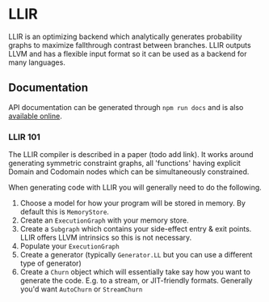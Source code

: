 # LLIR
LLIR is an optimizing backend which analytically generates probability graphs to
maximize fallthrough contrast between branches. LLIR outputs LLVM and has a
flexible input format so it can be used as a backend for many languages.

## Documentation
API documentation can be generated through `npm run docs` and is also [available
online](https://staging.vihan.org/LLIR/docs).

### LLIR 101
The LLIR compiler is described in a paper (todo add link). It works around
generating symmetric constraint graphs, all 'functions' having explicit
Domain and Codomain nodes which can be simultaneously constrained.

When generating code with LLIR you will generally need to do the following.

 1. Choose a model for how your program will be stored in memory. By default
     this is `MemoryStore`.
 2. Create an `ExecutionGraph` with your memory store.
 3. Create a `Subgraph` which contains your side-effect entry & exit points.
     LLIR offers LLVM intrinsics so this is not necessary.
 4. Populate your `ExecutionGraph`
 5. Create a generator (typically `Generator.LL` but you can use a different
     type of generator)
 6. Create a `Churn` object which will essentially take say how you want to
     generate the code. E.g. to a stream, or JIT-friendly formats. Generally
     you'd want `AutoChurn` or `StreamChurn`
